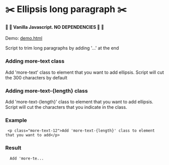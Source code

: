 # :scissors: Ellipsis long paragraph :scissors:

#### :tada: :tada: Vanilla Javascript. NO DEPENDENCIES :tada: :tada: 

Demo: [demo.html](https://github.com/albertoarraco/ellipsis-long-paragraph/blob/master/demo.html)

Script to trim long paragraphs by adding '...' at the end

### Adding more-text class
Add 'more-text' class to element that you want to add ellipsis. Script will cut the 300 characters by default

### Adding more-text-{length} class
Add 'more-text-{length}' class to element that you want to add ellipsis. Script will cut the characters that you indicate in the class.

### Example 
 
```
 <p class="more-text-12">Add 'more-text-{length}' class to element that you want to add</p>
```

### Result 

```
  Add 'more-te...
```
